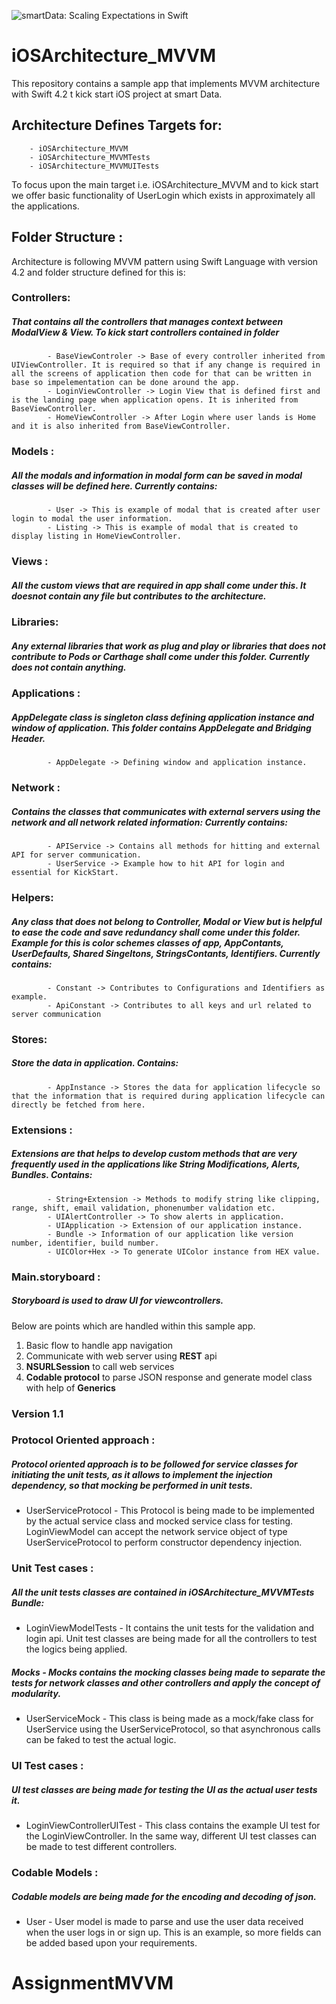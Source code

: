 ![smartData: Scaling Expectations in Swift](https://www.smartdatainc.com/wp-content/uploads/2018/09/logo.png)
# iOSArchitecture_MVVM

This repository contains a sample app that implements MVVM architecture with Swift 4.2 t kick start iOS project at smart Data.

## Architecture Defines Targets for:
        - iOSArchitecture_MVVM
        - iOSArchitecture_MVVMTests
        - iOSArchitecture_MVVMUITests

To focus upon the main target i.e. iOSArchitecture_MVVM and to kick start we offer basic functionality of UserLogin which exists in approximately all the applications. 

## Folder Structure :
Architecture is following MVVM pattern using Swift Language with version 4.2 and folder structure defined for this is:

### Controllers:
#####  That contains all the controllers that manages context between ModalView & View. To kick start controllers contained in folder
            - BaseViewControler -> Base of every controller inherited from UIViewController. It is required so that if any change is required in all the screens of application then code for that can be written in base so impelementation can be done around the app.
            - LoginViewController -> Login View that is defined first and is the landing page when application opens. It is inherited from BaseViewController.
            - HomeViewController -> After Login where user lands is Home and it is also inherited from BaseViewController.

### Models :
#####   All the modals and information in modal form can be saved in modal classes will be defined here. Currently contains:
            - User -> This is example of modal that is created after user login to modal the user information.
            - Listing -> This is example of modal that is created to display listing in HomeViewController.

### Views : 
#####  All the custom views that are required in app shall come under this. It doesnot contain any file but contributes to the architecture.

### Libraries: 
#####  Any external libraries that work as plug and play or libraries that does not contribute to Pods or Carthage shall come under this folder. Currently does not contain anything.

### Applications : 
#####  AppDelegate class is singleton class defining application instance and window of application. This folder contains AppDelegate and Bridging Header.
            - AppDelegate -> Defining window and application instance.
           
### Network : 
#####  Contains the classes that communicates with external servers using the network and all network related information: Currently contains:
            - APIService -> Contains all methods for hitting and external API for server communication. 
            - UserService -> Example how to hit API for login and essential for KickStart.
  
### Helpers: 
#####  Any class that does not belong to Controller, Modal or View but is helpful to ease the code and save redundancy shall come under this folder. Example for this is color schemes classes of app, AppContants, UserDefaults, Shared Singeltons, StringsContants, Identifiers. Currently contains:
            - Constant -> Contributes to Configurations and Identifiers as example. 
            - ApiConstant -> Contributes to all keys and url related to server communication

### Stores: 
#####  Store the data in application. Contains:
            - AppInstance -> Stores the data for application lifecycle so that the information that is required during application lifecycle can directly be fetched from here.
          
            
### Extensions : 
#####  Extensions are that helps to develop custom methods that are very frequently used in the applications like String Modifications, Alerts, Bundles. Contains: 
            - String+Extension -> Methods to modify string like clipping, range, shift, email validation, phonenumber validation etc.
            - UIAlertController -> To show alerts in application.     
            - UIApplication -> Extension of our application instance.
            - Bundle -> Information of our application like version number, identifier, build number.
            - UICOlor+Hex -> To generate UIColor instance from HEX value.
            
### Main.storyboard : 
#####  Storyboard is used to draw UI for viewcontrollers.

Below are points which are handled within this sample app.

1. Basic flow to handle app navigation
2. Communicate with web server using **REST** api
3. **NSURLSession** to call web services
4. **Codable protocol** to parse JSON response and generate model class with help of **Generics**

### Version 1.1

### Protocol Oriented approach :
##### Protocol oriented approach is to be followed for service classes for initiating the unit tests, as it allows to implement the injection dependency, so that mocking be performed in unit tests.
- UserServiceProtocol - This Protocol is being made to be implemented by the actual service class and mocked service class for testing. LoginViewModel can accept the network service object of type UserServiceProtocol to perform constructor dependency injection.

### Unit Test cases :
#####   All the unit tests classes are contained in iOSArchitecture_MVVMTests Bundle:
- LoginViewModelTests - It contains the unit tests for the validation and login api. Unit test classes are being made for all the controllers to test the logics being applied.

##### Mocks - Mocks contains the mocking classes being made to separate the tests for network classes and other controllers and apply the concept of modularity.
- UserServiceMock - This class is being made as a mock/fake class for UserService using the UserServiceProtocol, so that asynchronous calls can be faked to test the actual logic.

### UI Test cases :
#####  UI test classes are being made for testing the UI as the actual user tests it.
- LoginViewControllerUITest - This class contains the example UI test for the LoginViewController. In the same way, different UI test classes can be made to test different controllers.

### Codable Models :
##### Codable models are being made for the encoding and decoding of json.
- User - User model is made to parse and use the user data received when the user logs in or sign up. This is an example, so more fields can be added based upon your requirements.


# AssignmentMVVM
